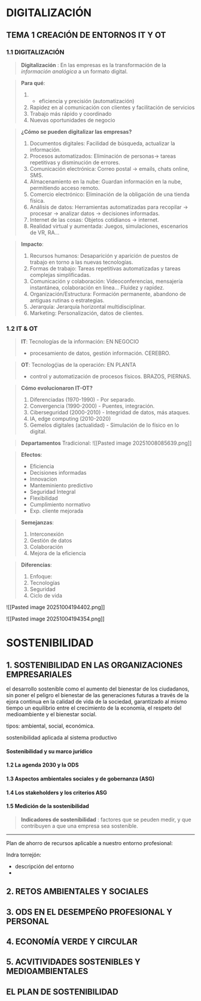 # DIGITALIZACIÓN
## TEMA 1 CREACIÓN DE ENTORNOS IT Y OT
### 1.1 DIGITALIZACIÓN
> **Digitalización** : En las empresas es la transformación de la *información analógica* a un formato digital.   

> **Para qué**: 
> 	1. + eficiencia y precisión (automatización) 
> 	2. Rapidez en al comunicación con clientes y facilitación de servicios
> 	3. Trabajo más rápido y coordinado
> 	4. Nuevas oportunidades de negocio

> **¿Cómo se pueden digitalizar las empresas?** 
> 1. Documentos digitales: Facilidad de búsqueda, actualizar la información.
> 2. Procesos automatizados: Eliminación de personas-> tareas repetitivas y disminución de errores.
> 3. Comunicación electrónica:  Correo postal -> emails, chats online, SMS. 
> 4.  Almacenamiento en la nube: Guardan información en la nube, permitiendo acceso remoto. 
> 5. Comercio electrónico: Eliminación de la obligación de una tienda física.
> 6. Análisis de datos: Herramientas automatizadas para recopilar -> procesar -> analizar datos -> decisiones informadas. 
> 7. Internet de las cosas: Objetos cotidianos -> internet. 
> 8. Realidad virtual y aumentada: Juegos, simulaciones, escenarios de VR, RA...

> **Impacto**: 
> 1. Recursos humanos: Desaparición y aparición de puestos de trabajo en torno a las nuevas tecnologías.
> 2. Formas de trabajo: Tareas repetitivas automatizadas y tareas complejas simplificadas.
> 3. Comunicación y colaboración: Videoconferencias, mensajería instantánea, colaboración en línea... Fluidez y rapidez.
> 4. Organización/Estructura: Formación permanente, abandono de antiguas rutinas o estrategias.
> 5. Jerarquía: Jerarquía horizontal multidisciplinar.
> 6. Marketing: Personalización, datos de clientes.
### 1.2 IT & OT 
> **IT**: Tecnologías de la información: EN NEGOCIO
> 
>	-  procesamiento de datos, gestión información. CEREBRO.

> **OT**: Tecnologḉias de la operación: EN PLANTA
>
>	- control y automatización de procesos físicos. BRAZOS, PIERNAS.

> **Cómo evolucionaron IT-OT?** 
> 1. Diferenciadas (1970-1990) - Por separado.
> 2. Convergencia (1990-2000) - Puentes, integración.
> 3. Ciberseguridad (2000-2010) - Integridad de datos, más ataques.
> 4. IA, edge computing (2010-2020) 
> 5. Gemelos digitales (actualidad) - Simulación de lo físico en lo digital.

> **Departamentos**
> Tradicional: 
![[Pasted image 20251008085639.png]]



> **Efectos**: 
> + Eficiencia
> + Decisiones informadas
> + Innovacion
> + Manteminiento predictivo
> + Seguridad Integral
> + Flexibilidad
> + Cumplimiento normativo
> + Exp. cliente mejorada

> **Semejanzas**: 
> 1. Interconexión
> 2. Gestión de datos
> 3. Colaboración
> 4. Mejora de la eficiencia


> **Diferencias**:
> 1. Enfoque: 
> 2. Tecnologías
> 3. Seguridad
> 4. Ciclo de vida



![[Pasted image 20251004194402.png]]

![[Pasted image 20251004194354.png]]
# SOSTENIBILIDAD

## 1. SOSTENIBILIDAD EN LAS ORGANIZACIONES EMPRESARIALES

el desarrollo sostenible como el aumento del bienestar de los ciudadanos, sin poner el peligro el bienestar de las generaciones futuras a través de la ejora continua en la calidad de  vida de la sociedad, garantizado al mismo tiempo un equilibrio entre el crecimiento de la economia, el respeto del medioambiente y el bienestar social.

tipos: ambiental, social, económica.

sostenibilidad aplicada al sistema productivo

#### Sostenibilidad y su marco jurídico 
#### 1.2 La agenda 2030 y la ODS 

#### 1.3 Aspectos ambientales sociales y de gobernanza (ASG)

#### 1.4 Los stakeholders y los criterios ASG

#### 1.5 Medición de la sostenibilidad

> **Indicadores de sostenibilidad** : factores que se peuden medir, y que contribuyen a que una empresa sea sostenible.

- - - 
Plan de ahorro de recursos aplicable a nuestro entorno profesional:

Indra torrejón: 
- descripción del entorno
- 
## 2. RETOS AMBIENTALES Y SOCIALES


## 3. ODS EN EL DESEMPEÑO PROFESIONAL Y PERSONAL


## 4. ECONOMÍA VERDE Y CIRCULAR


## 5. ACVITIVIDADES SOSTENIBLES Y MEDIOAMBIENTALES


## EL PLAN DE SOSTENIBILIDAD

